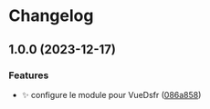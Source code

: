 # Changelog

## 1.0.0 (2023-12-17)


### Features

* :sparkles: configure le module pour VueDsfr ([086a858](https://github.com/laruiss/vue-dsfr-nuxt-module/commit/086a85805dc6cc0613a04ef0653baf8c4c0e3153))
